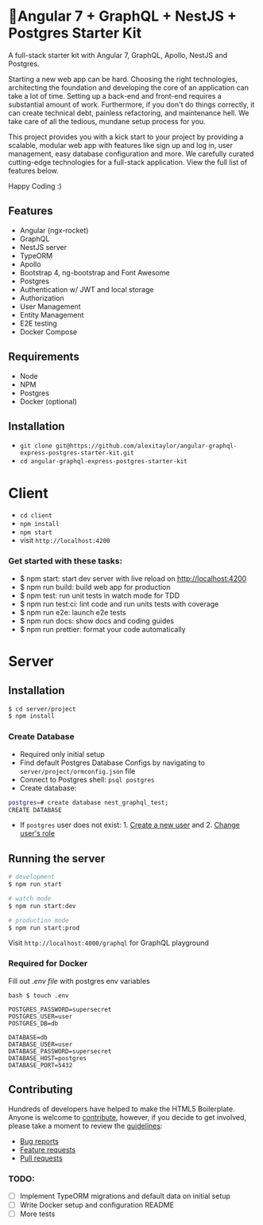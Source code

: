 #  🚀Angular 7 + GraphQL + NestJS + Postgres Starter Kit

A full-stack starter kit with Angular 7, GraphQL, Apollo, NestJS and Postgres.

Starting a new web app can be hard. Choosing the right technologies, architecting the foundation and developing the core of an application can take a lot of time. Setting up a back-end and front-end requires a substantial amount of work. Furthermore, if you don't do things correctly, it can create technical debt, painless refactoring, and maintenance hell. We take care of all the tedious, mundane setup process for you.

This project provides you with a kick start to your project by providing a scalable, modular web app with features like sign up and log in, user management, easy database configuration and more. We carefully curated cutting-edge technologies for a full-stack application. View the full list of features below.

Happy Coding :)

## Features

- Angular (ngx-rocket)
- GraphQL
- NestJS server
- TypeORM
- Apollo
- Bootstrap 4, ng-bootstrap and Font Awesome
- Postgres
- Authentication w/ JWT and local storage
- Authorization
- User Management
- Entity Management
- E2E testing
- Docker Compose

## Requirements

- Node
- NPM
- Postgres
- Docker (optional)

## Installation

- `git clone git@https://github.com/alexitaylor/angular-graphql-express-postgres-starter-kit.git`
- `cd angular-graphql-express-postgres-starter-kit`

# Client

- `cd client`
- `npm install`
- `npm start`
- visit `http://localhost:4200`

### Get started with these tasks:

- $ npm start: start dev server with live reload on [http://localhost:4200](http://localhost:4200)
- $ npm run build: build web app for production
- $ npm test: run unit tests in watch mode for TDD
- $ npm run test:ci: lint code and run units tests with coverage
- $ npm run e2e: launch e2e tests
- $ npm run docs: show docs and coding guides
- $ npm run prettier: format your code automatically

# Server

## Installation

```bash
$ cd server/project
$ npm install
```

### Create Database

- Required only initial setup
- Find default Postgres Database Configs by navigating to `server/project/ormconfig.json` file
- Connect to Postgres shell: `psql postgres`
- Create database:

```bash
postgres=# create database nest_graphql_test;
CREATE DATABASE
```

- If `postgres` user does not exist: 1. [Create a new user](https://www.postgresql.org/docs/8.0/sql-createuser.html) and 2. [Change user's role](https://chartio.com/resources/tutorials/how-to-change-a-user-to-superuser-in-postgresql/)

## Running the server

```bash
# development
$ npm run start

# watch mode
$ npm run start:dev

# production mode
$ npm run start:prod
```

Visit `http://localhost:4000/graphql` for GraphQL playground

### Required for Docker

Fill out _.env file_ with postgres env variables

`bash $ touch .env`

```text
POSTGRES_PASSWORD=supersecret
POSTGRES_USER=user
POSTGRES_DB=db

DATABASE=db
DATABASE_USER=user
DATABASE_PASSWORD=supersecret
DATABASE_HOST=postgres
DATABASE_PORT=5432
```

## Contributing

Hundreds of developers have helped to make the HTML5 Boilerplate. Anyone is welcome to [contribute](.github/CONTRIBUTING.MD),
however, if you decide to get involved, please take a moment to review
the [guidelines](.github/CONTRIBUTING.MD):

- [Bug reports](.github/CONTRIBUTING.MD#bugs)
- [Feature requests](.github/CONTRIBUTING.MD#features)
- [Pull requests](.github/CONTRIBUTING.MD#pull-requests)

### TODO:

- [ ] Implement TypeORM migrations and default data on initial setup
- [ ] Write Docker setup and configuration README
- [ ] More tests

